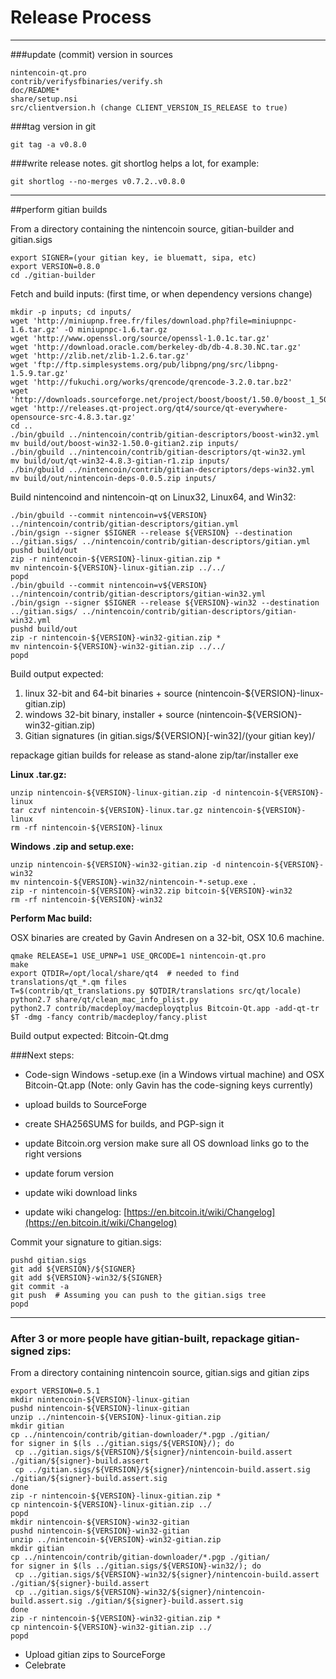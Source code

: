 Release Process
====================

* * *

###update (commit) version in sources


	nintencoin-qt.pro
	contrib/verifysfbinaries/verify.sh
	doc/README*
	share/setup.nsi
	src/clientversion.h (change CLIENT_VERSION_IS_RELEASE to true)

###tag version in git

	git tag -a v0.8.0

###write release notes. git shortlog helps a lot, for example:

	git shortlog --no-merges v0.7.2..v0.8.0

* * *

##perform gitian builds

 From a directory containing the nintencoin source, gitian-builder and gitian.sigs
  
	export SIGNER=(your gitian key, ie bluematt, sipa, etc)
	export VERSION=0.8.0
	cd ./gitian-builder

 Fetch and build inputs: (first time, or when dependency versions change)

	mkdir -p inputs; cd inputs/
	wget 'http://miniupnp.free.fr/files/download.php?file=miniupnpc-1.6.tar.gz' -O miniupnpc-1.6.tar.gz
	wget 'http://www.openssl.org/source/openssl-1.0.1c.tar.gz'
	wget 'http://download.oracle.com/berkeley-db/db-4.8.30.NC.tar.gz'
	wget 'http://zlib.net/zlib-1.2.6.tar.gz'
	wget 'ftp://ftp.simplesystems.org/pub/libpng/png/src/libpng-1.5.9.tar.gz'
	wget 'http://fukuchi.org/works/qrencode/qrencode-3.2.0.tar.bz2'
	wget 'http://downloads.sourceforge.net/project/boost/boost/1.50.0/boost_1_50_0.tar.bz2'
	wget 'http://releases.qt-project.org/qt4/source/qt-everywhere-opensource-src-4.8.3.tar.gz'
	cd ..
	./bin/gbuild ../nintencoin/contrib/gitian-descriptors/boost-win32.yml
	mv build/out/boost-win32-1.50.0-gitian2.zip inputs/
	./bin/gbuild ../nintencoin/contrib/gitian-descriptors/qt-win32.yml
	mv build/out/qt-win32-4.8.3-gitian-r1.zip inputs/
	./bin/gbuild ../nintencoin/contrib/gitian-descriptors/deps-win32.yml
	mv build/out/nintencoin-deps-0.0.5.zip inputs/

 Build nintencoind and nintencoin-qt on Linux32, Linux64, and Win32:
  
	./bin/gbuild --commit nintencoin=v${VERSION} ../nintencoin/contrib/gitian-descriptors/gitian.yml
	./bin/gsign --signer $SIGNER --release ${VERSION} --destination ../gitian.sigs/ ../nintencoin/contrib/gitian-descriptors/gitian.yml
	pushd build/out
	zip -r nintencoin-${VERSION}-linux-gitian.zip *
	mv nintencoin-${VERSION}-linux-gitian.zip ../../
	popd
	./bin/gbuild --commit nintencoin=v${VERSION} ../nintencoin/contrib/gitian-descriptors/gitian-win32.yml
	./bin/gsign --signer $SIGNER --release ${VERSION}-win32 --destination ../gitian.sigs/ ../nintencoin/contrib/gitian-descriptors/gitian-win32.yml
	pushd build/out
	zip -r nintencoin-${VERSION}-win32-gitian.zip *
	mv nintencoin-${VERSION}-win32-gitian.zip ../../
	popd

  Build output expected:

  1. linux 32-bit and 64-bit binaries + source (nintencoin-${VERSION}-linux-gitian.zip)
  2. windows 32-bit binary, installer + source (nintencoin-${VERSION}-win32-gitian.zip)
  3. Gitian signatures (in gitian.sigs/${VERSION}[-win32]/(your gitian key)/

repackage gitian builds for release as stand-alone zip/tar/installer exe

**Linux .tar.gz:**

	unzip nintencoin-${VERSION}-linux-gitian.zip -d nintencoin-${VERSION}-linux
	tar czvf nintencoin-${VERSION}-linux.tar.gz nintencoin-${VERSION}-linux
	rm -rf nintencoin-${VERSION}-linux

**Windows .zip and setup.exe:**

	unzip nintencoin-${VERSION}-win32-gitian.zip -d nintencoin-${VERSION}-win32
	mv nintencoin-${VERSION}-win32/nintencoin-*-setup.exe .
	zip -r nintencoin-${VERSION}-win32.zip bitcoin-${VERSION}-win32
	rm -rf nintencoin-${VERSION}-win32

**Perform Mac build:**

  OSX binaries are created by Gavin Andresen on a 32-bit, OSX 10.6 machine.

	qmake RELEASE=1 USE_UPNP=1 USE_QRCODE=1 nintencoin-qt.pro
	make
	export QTDIR=/opt/local/share/qt4  # needed to find translations/qt_*.qm files
	T=$(contrib/qt_translations.py $QTDIR/translations src/qt/locale)
	python2.7 share/qt/clean_mac_info_plist.py
	python2.7 contrib/macdeploy/macdeployqtplus Bitcoin-Qt.app -add-qt-tr $T -dmg -fancy contrib/macdeploy/fancy.plist

 Build output expected: Bitcoin-Qt.dmg

###Next steps:

* Code-sign Windows -setup.exe (in a Windows virtual machine) and
  OSX Bitcoin-Qt.app (Note: only Gavin has the code-signing keys currently)

* upload builds to SourceForge

* create SHA256SUMS for builds, and PGP-sign it

* update Bitcoin.org version
  make sure all OS download links go to the right versions

* update forum version

* update wiki download links

* update wiki changelog: [https://en.bitcoin.it/wiki/Changelog](https://en.bitcoin.it/wiki/Changelog)

Commit your signature to gitian.sigs:

	pushd gitian.sigs
	git add ${VERSION}/${SIGNER}
	git add ${VERSION}-win32/${SIGNER}
	git commit -a
	git push  # Assuming you can push to the gitian.sigs tree
	popd

-------------------------------------------------------------------------

### After 3 or more people have gitian-built, repackage gitian-signed zips:

From a directory containing nintencoin source, gitian.sigs and gitian zips

	export VERSION=0.5.1
	mkdir nintencoin-${VERSION}-linux-gitian
	pushd nintencoin-${VERSION}-linux-gitian
	unzip ../nintencoin-${VERSION}-linux-gitian.zip
	mkdir gitian
	cp ../nintencoin/contrib/gitian-downloader/*.pgp ./gitian/
	for signer in $(ls ../gitian.sigs/${VERSION}/); do
	 cp ../gitian.sigs/${VERSION}/${signer}/nintencoin-build.assert ./gitian/${signer}-build.assert
	 cp ../gitian.sigs/${VERSION}/${signer}/nintencoin-build.assert.sig ./gitian/${signer}-build.assert.sig
	done
	zip -r nintencoin-${VERSION}-linux-gitian.zip *
	cp nintencoin-${VERSION}-linux-gitian.zip ../
	popd
	mkdir nintencoin-${VERSION}-win32-gitian
	pushd nintencoin-${VERSION}-win32-gitian
	unzip ../nintencoin-${VERSION}-win32-gitian.zip
	mkdir gitian
	cp ../nintencoin/contrib/gitian-downloader/*.pgp ./gitian/
	for signer in $(ls ../gitian.sigs/${VERSION}-win32/); do
	 cp ../gitian.sigs/${VERSION}-win32/${signer}/nintencoin-build.assert ./gitian/${signer}-build.assert
	 cp ../gitian.sigs/${VERSION}-win32/${signer}/nintencoin-build.assert.sig ./gitian/${signer}-build.assert.sig
	done
	zip -r nintencoin-${VERSION}-win32-gitian.zip *
	cp nintencoin-${VERSION}-win32-gitian.zip ../
	popd

- Upload gitian zips to SourceForge
- Celebrate 
